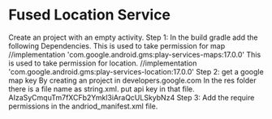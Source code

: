 # Fused Location Service
Create an project with an empty activity.
Step 1: In the build gradle add the following Dependencies.
This is used to take permission for map
    //implementation 'com.google.android.gms:play-services-maps:17.0.0'
    This is used to take permission for location.
    //implementation 'com.google.android.gms:play-services-location:17.0.0'
      Step 2: get a google map key By creating an project in developers.google.com
    In the res folder there is a file name as string.xml.
    put api key in that file.
  <string name="map_key" translatable="false">
AIzaSyCmquTm7fXCFb2Ymkl3iAraQcULSkybNz4
    </string> 
Step 3: Add the require permissions in the andriod_manifest.xml file.
<uses-permission android:name="android.permission.ACCESS_FINE_LOCATION" />
    <uses-permission android:name="android.permission.ACCESS_COARSE_LOCATION" />
    <uses-permission android:name="android.permission.INTERNET" />
    
    

